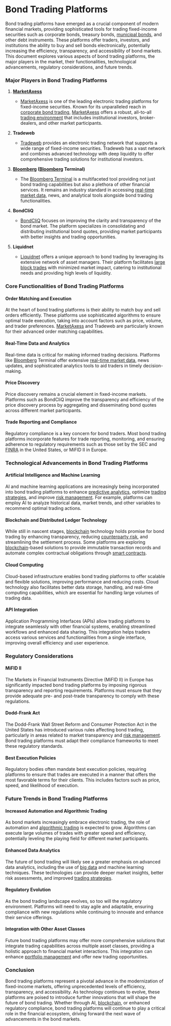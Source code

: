 # Bond Trading Platforms

Bond trading platforms have emerged as a crucial component of modern financial markets, providing sophisticated tools for trading fixed-income securities such as corporate bonds, treasury bonds, [municipal bonds](../m/municipal_bonds.md), and other debt instruments. These platforms offer traders, investors, and institutions the ability to buy and sell bonds electronically, potentially increasing the efficiency, transparency, and accessibility of bond markets. This document explores various aspects of bond trading platforms, the major players in the market, their functionalities, technological advancements, regulatory considerations, and future trends.

### Major Players in Bond Trading Platforms

1. **[MarketAxess](../m/marketaxess.md)**
   - [MarketAxess](https://www.marketaxess.com/) is one of the leading electronic trading platforms for fixed-income securities. Known for its unparalleled reach in [corporate bond trading](../c/corporate_bond_trading.md), [MarketAxess](../m/marketaxess.md) offers a robust, all-to-all [trading environment](../t/trading_environment.md) that includes institutional investors, broker-dealers, and other market participants.

2. **Tradeweb**
   - [Tradeweb](https://www.tradeweb.com/) provides an electronic trading network that supports a wide range of fixed-income securities. Tradeweb has a vast network and combines advanced technology with deep liquidity to offer comprehensive trading solutions for institutional investors.

3. **[Bloomberg](../b/bloomberg.md) ([Bloomberg](../b/bloomberg.md) Terminal)**
   - The [Bloomberg Terminal](https://www.bloomberg.com/professional/solution/bloomberg-terminal/) is a multifaceted tool providing not just bond trading capabilities but also a plethora of other financial services. It remains an industry standard in accessing [real-time market data](../r/real-time_market_data.md), news, and analytical tools alongside bond trading functionalities.

4. **BondCliQ**
   - [BondCliQ](https://www.bondcliq.com/) focuses on improving the clarity and transparency of the bond market. The platform specializes in consolidating and distributing institutional bond quotes, providing market participants with better insights and trading opportunities.

5. **Liquidnet**
   - [Liquidnet](https://www.liquidnet.com/) offers a unique approach to bond trading by leveraging its extensive network of asset managers. Their platform facilitates [large block trades](../l/large_block_trades.md) with minimized market impact, catering to institutional needs and providing high levels of liquidity.

### Core Functionalities of Bond Trading Platforms

#### Order Matching and Execution
At the heart of bond trading platforms is their ability to match buy and sell orders efficiently. These platforms use sophisticated algorithms to ensure optimal trade execution, taking into account factors such as price, volume, and trader preferences. [MarketAxess](../m/marketaxess.md) and Tradeweb are particularly known for their advanced order matching capabilities.

#### Real-Time Data and Analytics
Real-time data is critical for making informed trading decisions. Platforms like [Bloomberg](../b/bloomberg.md) Terminal offer extensive [real-time market data](../r/real-time_market_data.md), news updates, and sophisticated analytics tools to aid traders in timely decision-making.

#### Price Discovery
Price discovery remains a crucial element in fixed-income markets. Platforms such as BondCliQ improve the transparency and efficiency of the price discovery process by aggregating and disseminating bond quotes across different market participants.

#### Trade Reporting and Compliance
Regulatory compliance is a key concern for bond traders. Most bond trading platforms incorporate features for trade reporting, monitoring, and ensuring adherence to regulatory requirements such as those set by the SEC and [FINRA](../f/finra.md) in the United States, or MiFID II in Europe.

### Technological Advancements in Bond Trading Platforms

#### Artificial Intelligence and Machine Learning
AI and machine learning applications are increasingly being incorporated into bond trading platforms to enhance [predictive analytics](../p/predictive_analytics.md), optimize [trading strategies](../t/trading_strategies.md), and improve [risk management](../r/risk_management.md). For example, platforms can employ AI to analyze historical data, market trends, and other variables to recommend optimal trading actions.

#### Blockchain and Distributed Ledger Technology
While still in nascent stages, [blockchain](../b/blockchain_in_trading.md) technology holds promise for bond trading by enhancing transparency, reducing [counterparty risk](../c/counterparty_risk.md), and streamlining the settlement process. Some platforms are exploring [blockchain](../b/blockchain_in_trading.md)-based solutions to provide immutable transaction records and automate complex contractual obligations through [smart contracts](../s/smart_contracts_in_trading.md).

#### Cloud Computing
Cloud-based infrastructure enables bond trading platforms to offer scalable and flexible solutions, improving performance and reducing costs. Cloud technology also facilitates better data storage, handling, and real-time computing capabilities, which are essential for handling large volumes of trading data.

#### API Integration
Application Programming Interfaces (APIs) allow trading platforms to integrate seamlessly with other financial systems, enabling streamlined workflows and enhanced data sharing. This integration helps traders access various services and functionalities from a single interface, improving overall efficiency and user experience.

### Regulatory Considerations

#### MiFID II
The Markets in Financial Instruments Directive (MiFID II) in Europe has significantly impacted bond trading platforms by imposing rigorous transparency and reporting requirements. Platforms must ensure that they provide adequate pre- and post-trade transparency to comply with these regulations.

#### Dodd-Frank Act
The Dodd-Frank Wall Street Reform and Consumer Protection Act in the United States has introduced various rules affecting bond trading, particularly in areas related to market transparency and [risk management](../r/risk_management.md). Bond trading platforms must adapt their compliance frameworks to meet these regulatory standards.

#### Best Execution Policies
Regulatory bodies often mandate best execution policies, requiring platforms to ensure that trades are executed in a manner that offers the most favorable terms for their clients. This includes factors such as price, speed, and likelihood of execution.

### Future Trends in Bond Trading Platforms

#### Increased Automation and Algorithmic Trading
As bond markets increasingly embrace electronic trading, the role of automation and [algorithmic trading](../a/algorithmic_trading.md) is expected to grow. Algorithms can execute large volumes of trades with greater speed and efficiency, potentially leveling the playing field for different market participants.

#### Enhanced Data Analytics
The future of bond trading will likely see a greater emphasis on advanced data analytics, including the use of [big data](../b/big_data_in_trading.md) and machine learning techniques. These technologies can provide deeper market insights, better risk assessments, and improved [trading strategies](../t/trading_strategies.md).

#### Regulatory Evolution
As the bond trading landscape evolves, so too will the regulatory environment. Platforms will need to stay agile and adaptable, ensuring compliance with new regulations while continuing to innovate and enhance their service offerings.

#### Integration with Other Asset Classes
Future bond trading platforms may offer more comprehensive solutions that integrate trading capabilities across multiple asset classes, providing a holistic approach to financial market interactions. This integration can enhance [portfolio management](../p/portfolio_management.md) and offer new trading opportunities.

### Conclusion

Bond trading platforms represent a pivotal advance in the modernization of fixed-income markets, offering unprecedented levels of efficiency, transparency, and accessibility. As technology continues to evolve, these platforms are poised to introduce further innovations that will shape the future of bond trading. Whether through AI, [blockchain](../b/blockchain_in_trading.md), or enhanced regulatory compliance, bond trading platforms will continue to play a critical role in the financial ecosystem, driving forward the next wave of advancements in the bond markets.